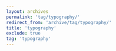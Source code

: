 ```yaml
---
layout: archives
permalink: 'tag/typography/'
redirect_from: 'archive/tag/typography/'
title: 'typography'
exclude: true
tag: 'typography'
---
```

